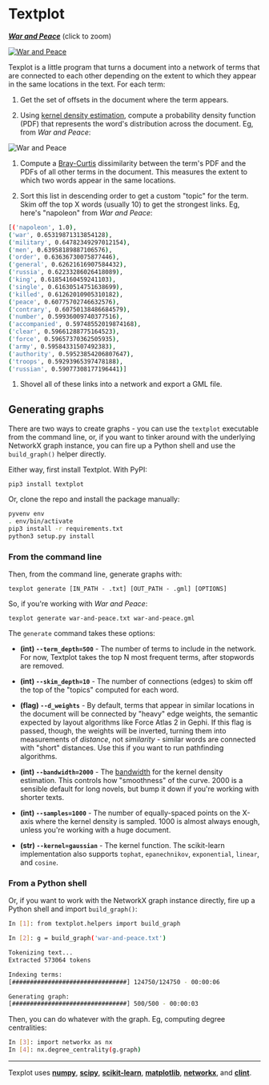 # Textplot

<a href="http://textplot.s3-website-us-west-1.amazonaws.com/#mental-maps/war-and-peace" target="_new">**_War and Peace_**</a> (click to zoom)

<a href="http://textplot.s3-website-us-west-1.amazonaws.com/#mental-maps/war-and-peace" target="_new">![War and Peace](notes/mental-maps/networks/war-and-peace.jpg)</a>

Texplot is a little program that turns a document into a network of terms that are connected to each other depending on the extent to which they appear in the same locations in the text. For each term:

1. Get the set of offsets in the document where the term appears.

1. Using [kernel density estimation](http://en.wikipedia.org/wiki/Kernel_density_estimation), compute a probability density function (PDF) that represents the word's distribution across the document. Eg, from _War and Peace_:

  ![War and Peace](notes/mental-maps/figures/war.png)

1. Compute a [Bray-Curtis](http://en.wikipedia.org/wiki/Bray%E2%80%93Curtis_dissimilarity) dissimilarity between the term's PDF and the PDFs of all other terms in the document. This measures the extent to which two words appear in the same locations.

1. Sort this list in descending order to get a custom "topic" for the term. Skim off the top X words (usually 10) to get the strongest links. Eg, here's "napoleon" from _War and Peace_:

  ```bash
  [('napoleon', 1.0),
  ('war', 0.65319871313854128),
  ('military', 0.64782349297012154),
  ('men', 0.63958189887106576),
  ('order', 0.63636730075877446),
  ('general', 0.62621616907584432),
  ('russia', 0.62233286026418089),
  ('king', 0.61854160459241103),
  ('single', 0.61630514751638699),
  ('killed', 0.61262010905310182),
  ('peace', 0.60775702746632576),
  ('contrary', 0.60750138486684579),
  ('number', 0.59936009740377516),
  ('accompanied', 0.59748552019874168),
  ('clear', 0.59661288775164523),
  ('force', 0.59657370362505935),
  ('army', 0.59584331507492383),
  ('authority', 0.59523854206807647),
  ('troops', 0.59293965397478188),
  ('russian', 0.59077308177196441)]
  ```

1. Shovel all of these links into a network and export a GML file.

## Generating graphs

There are two ways to create graphs - you can use the `textplot` executable from the command line, or, if you want to tinker around with the underlying NetworkX graph instance, you can fire up a Python shell and use the `build_graph()` helper directly.

Either way, first install Textplot. With PyPI:

`pip3 install textplot`

Or, clone the repo and install the package manually:

```bash
pyvenv env
. env/bin/activate
pip3 install -r requirements.txt
python3 setup.py install
```

### From the command line

Then, from the command line, generate graphs with:

`texplot generate [IN_PATH - .txt] [OUT_PATH - .gml] [OPTIONS]`

So, if you're working with _War and Peace_:

`texplot generate war-and-peace.txt war-and-peace.gml`

The `generate` command takes these options:

- **(int) `--term_depth=500`** - The number of terms to include in the network. For now, Textplot takes the top N most frequent terms, after stopwords are removed.

- **(int) `--skim_depth=10`** - The number of connections (edges) to skim off the top of the "topics" computed for each word.

- **(flag) `--d_weights`** - By default, terms that appear in similar locations in the document will be connected by "heavy" edge weights, the semantic expected by layout algorithms like Force Atlas 2 in Gephi. If this flag is passed, though, the weights will be inverted, turning them into measurements of _distance_, not _similarity_ - similar words are connected with "short" distances. Use this if you want to run pathfinding algorithms.

- **(int) `--bandwidth=2000`** - The [bandwidth](http://en.wikipedia.org/wiki/Kernel_density_estimation#Bandwidth_selection) for the kernel density estimation. This controls how "smoothness" of the curve. 2000 is a sensible default for long novels, but bump it down if you're working with shorter texts.

- **(int) `--samples=1000`** - The number of equally-spaced points on the X-axis where the kernel density is sampled. 1000 is almost always enough, unless you're working with a huge document.

- **(str) `--kernel=gaussian`** - The kernel function. The scikit-learn implementation also supports `tophat`, `epanechnikov`, `exponential`, `linear`, and `cosine`.

### From a Python shell

Or, if you want to work with the NetworkX graph instance directly, fire up a Python shell and import `build_graph()`:

```bash
In [1]: from textplot.helpers import build_graph

In [2]: g = build_graph('war-and-peace.txt')

Tokenizing text...
Extracted 573064 tokens

Indexing terms:
[################################] 124750/124750 - 00:00:06

Generating graph:
[################################] 500/500 - 00:00:03
```

Then, you can do whatever with the graph. Eg, computing degree centralities:

```bash
In [3]: import networkx as nx
In [4]: nx.degree_centrality(g.graph)
```

---

Texplot uses **[numpy](http://www.numpy.org)**, **[scipy](http://www.scipy.org)**, **[scikit-learn](http://scikit-learn.org)**, **[matplotlib](http://matplotlib.org)**, **[networkx](http://networkx.github.io)**, and **[clint](https://github.com/kennethreitz/clint)**.
